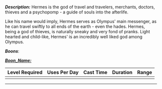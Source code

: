 ***Description:***
Hermes is the god of travel and travelers, merchants, doctors, thieves and a psychopomp - a guide of souls into the afterlife.

Like his name would imply, Hermes serves as Olympus' main messenger, as he can travel swiftly to all ends of the earth - even the hades.
Hermes, being a god of thieves, is naturally sneaky and very fond of pranks.
Light hearted and child-like, Hermes' is an incredibly well liked god among Olympus.

***Boons***:

<b><ins><i>Boon_Name:</i></ins></b>

| Level Required | Uses Per Day | Cast Time | Duration | Range |
|:--------------:|:------------:|:---------:|:--------:|:-----:|
|                |              |           |          |       |


------------------